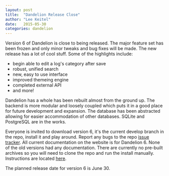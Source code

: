 ```yaml
---
layout: post
title:  "Dandelion Release Close"
author: "Lee Keitel"
date:   2015-05-30
categories: dandelion
---
```


Version 6 of Dandelion is close to being released. The major feature set has been frozen and only minor tweaks and bug fixes will be made. The new release has a lot of cool stuff. Some of the highlights include:

- begin able to edit a log's category after save
- robust, unified search
- new, easy to use interface
- improved themeing engine
- completed external API
- and more!

Dandelion has a whole has been rebuilt almost from the ground up. The backend is more modular and loosely coupled which puts it in a good place for future development and expansion. The database has been abstracted allowing for easier accommodation of other databases. SQLite and PostgreSQL are in the works.

Everyone is invited to download version 6, it's the current develop branch in the repo, install it and play around. Report any bugs to the repo [issue tracker](https://github.com/onesimus-systems/dandelion/issues). All current documentation on the website is for Dandelion 6. None of the old versions had any documentation. There are currently no pre-built archives so you will need to clone the repo and run the install manually. Instructions are located [here](/dandelion/install).

The planned release date for version 6 is June 30.
